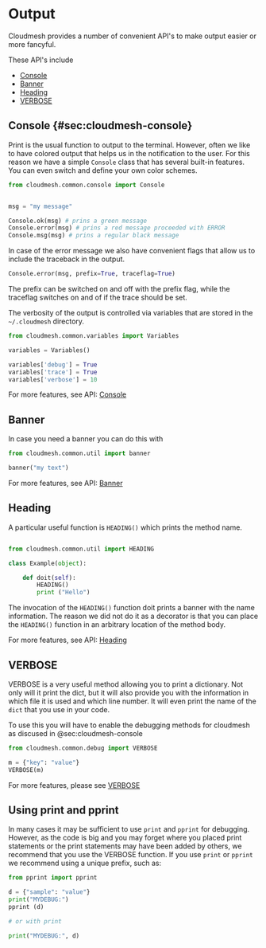 # Output

Cloudmesh provides a number of convenient API's to make output easier
or more fancyful. 

These API's include

* [Console](https://cloudmesh.github.io/cloudmesh-manual/api/cloudmesh.common.html#module-cloudmesh.common.console)
* [Banner](https://cloudmesh.github.io/cloudmesh-manual/api/cloudmesh.common.html?highlight=banner#cloudmesh.common.util.banner)
* [Heading](https://cloudmesh.github.io/cloudmesh-manual/api/cloudmesh.common.html?highlight=heading#cloudmesh.common.util.HEADING)
* [VERBOSE](https://cloudmesh.github.io/cloudmesh-manual/api/cloudmesh.common.html?highlight=verbose#cloudmesh.common.debug.VERBOSE)

## Console {#sec:cloudmesh-console}

Print is the usual function to output to the terminal. However, often we
like to have colored output that helps us in the notification to the
user. For this reason we have a simple `Console` class that has several
built-in features. You can even switch and define your own color
schemes.

```python
from cloudmesh.common.console import Console


msg = "my message"

Console.ok(msg) # prins a green message
Console.error(msg) # prins a red message proceeded with ERROR
Console.msg(msg) # prins a regular black message
```

In case of the error message we also have convenient flags that allow us
to include the traceback in the output.

```python
Console.error(msg, prefix=True, traceflag=True)
```

The prefix can be switched on and off with the prefix flag, while the
traceflag switches on and of if the trace should be set.

The verbosity of the output is controlled via variables that are stored
in the `~/.cloudmesh` directory.

```python
from cloudmesh.common.variables import Variables

variables = Variables()

variables['debug'] = True
variables['trace'] = True
variables['verbose'] = 10

```

For more features, see API: [Console](https://cloudmesh.github.io/cloudmesh-manual/api/cloudmesh.common.html#module-cloudmesh.common.console)


## Banner

In case you need a banner you can do this with

```python
from cloudmesh.common.util import banner

banner("my text")
```

For more features, see API: [Banner](https://cloudmesh.github.io/cloudmesh-manual/api/cloudmesh.common.html?highlight=banner#cloudmesh.common.util.banner)

## Heading

A particular useful function is `HEADING()` which prints the method name.

```python

from cloudmesh.common.util import HEADING

class Example(object):

    def doit(self):
        HEADING()
        print ("Hello")
```

The invocation of the `HEADING()` function doit prints a banner with the name
information. The reason we did not do it as a decorator is that you can
place the `HEADING()` function in an arbitrary location of the method body.

For more features, see API: [Heading](https://cloudmesh.github.io/cloudmesh-manual/api/cloudmesh.common.html?highlight=heading#cloudmesh.common.util.HEADING)

## VERBOSE

VERBOSE is a very useful method allowing you to print a
dictionary. Not only will it print the dict, but it will also provide
you with the information in which file it is used and which line
number. It will even print the name of the `dict` that you use in your
code.

To use this you will have to enable the debugging methods for
cloudmesh as discused in @sec:cloudmesh-console

```python
from cloudmesh.common.debug import VERBOSE

m = {"key": "value"}
VERBOSE(m)
```

For more features, please see [VERBOSE](https://cloudmesh.github.io/cloudmesh-manual/api/cloudmesh.common.html?highlight=verbose#cloudmesh.common.debug.VERBOSE)



## Using print and pprint

In many cases it may be sufficient to use `print` and `pprint` for
debugging. However, as the code is big and you may forget where you placed
print statements or the print statements may have been added by others, we
recommend that you use the VERBOSE function. If you use `print` or `pprint`
we recommend using a unique prefix, such as:

```python
from pprint import pprint

d = {"sample": "value"}
print("MYDEBUG:")
pprint (d)

# or with print

print("MYDEBUG:", d)
```
